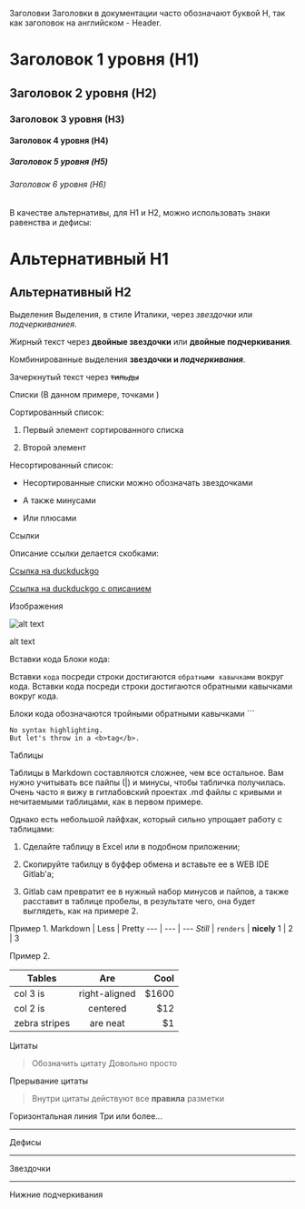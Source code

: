 Заголовки
Заголовки в документации часто обозначают буквой H, так как заголовок на английском - Header.

# Заголовок 1 уровня (H1)
## Заголовок 2 уровня (H2)
### Заголовок 3 уровня (H3)
#### Заголовок 4 уровня (H4)
##### Заголовок 5 уровня (H5)
###### Заголовок 6 уровня (H6)

В качестве альтернативы, для H1 и H2, можно использовать знаки равенства и дефисы:


Альтернативный H1
======

Альтернативный H2
------

 

Выделения
Выделения, в стиле Италики, через *звездочки* или _подчеркиваниея_.

Жирный текст через **двойные звездочки** или __двойные подчеркивания__.

Комбинированные выделения **звездочки и _подчеркивания_**.

Зачеркнутый текст через ~~тильды~~


Списки
(В данном примере, точками )

Сортированный список: 

1. Первый элемент сортированного списка

2. Второй элемент

Несортированный список:

* Несортированные списки можно обозначать звездочками

- А также минусами

+ Или плюсами


Ссылки

Описание ссылки делается скобками:

[Ссылка на duckduckgo](https://www.duckduckgo.com)

[Ссылка на duckduckgo c описанием](https://www.duckduckgo.com "DuckDuckGo the search engine that doesn't track you.")


Изображения

![alt text](https://gitlab.com/francoisjacquet/rosariosis/raw/mobile/assets/themes/WPadmin/logo.png "Logo Title Text 1")
 

 alt text

 

Вставки кода
Блоки кода:

Вставки `кода` посреди строки достигаются `обратными кавычками` вокруг кода.
Вставки кода посреди строки достигаются обратными кавычками вокруг кода.

Блоки кода обозначаются тройными обратными кавычками ```

```
No syntax highlighting. 
But let's throw in a <b>tag</b>.
```


Таблицы

Таблицы в Markdown составляются сложнее, чем все остальное. Вам нужно учитывать все пайпы (|) и минусы, чтобы табличка получилась. Очень часто я вижу в гитлабовский проектах .md файлы с кривыми и нечитаемыми таблицами, как в первом примере.

Однако есть небольшой лайфхак, который сильно упрощает работу с таблицами:

1) Сделайте таблицу в Excel или в подобном приложении;

2) Скопируйте табилцу в буффер обмена и вставьте ее в WEB IDE Gitlab'а;

3) Gitlab сам превратит ее в нужный набор минусов и пайпов, а также расставит в таблице пробелы, в результате чего, она будет выглядеть, как на примере 2.

Пример 1. 
Markdown | Less | Pretty
--- | --- | ---
*Still* | `renders` | **nicely**
1 | 2 | 3

Пример 2.

| Tables        | Are           | Cool  |
| ------------- |:-------------:| -----:|
| col 3 is      | right-aligned | $1600 |
| col 2 is      | centered      |   $12 |
| zebra stripes | are neat      |    $1 |





Цитаты
> Обозначить цитату 
> Довольно просто

Прерывание цитаты 

> Внутри цитаты действуют все **правила** разметки


Горизонтальная линия
Три или более...

---

Дефисы

***

Звездочки

___

Нижние подчеркивания
